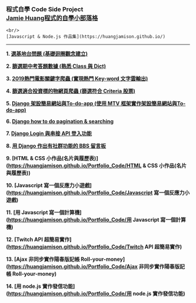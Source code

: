 ### 程式自學 Code Side Project <br/>[Jamie Huang程式的自學小部落格](https://jamie-web-heroku.herokuapp.com/index/)
    <br/>
    [Javascript & Node.js 作品集](https://huangjamison.github.io/)
---

**1. [選基地台問題 (基礎迴圈觀念建立)](https://huangjamison.github.io/Portfolio_Code/選基地台問題)**

**2. [篩選期中考答題數據 (熟悉 Class 與 Dict)](https://huangjamison.github.io/Portfolio_Code/篩選期中考答題數據)**

**3. [2019熱門電影關鍵字爬蟲 (實現熱門 Key-word 文字雲輸出)](https://huangjamison.github.io/Portfolio_Code/2019熱門電影關鍵字爬蟲)**

**4. [篩選適合投資標的物網頁爬蟲 (篩選符合 Criteria 股票)](https://huangjamison.github.io/Portfolio_Code/篩選適合投資標的物網頁爬蟲)**

**5. [Django 架設簡易網站與To-do-app (使用 MTV 框架實作架設簡易網站與To-do-app)](https://reurl.cc/1QY808)**

**6. [Django how to do pagination & searching](https://reurl.cc/e53bYx)**

**7. [Django Login 與串接 API 登入功能](https://reurl.cc/W4rY9x)**

**8. [用 Django 作出有社群功能的 BBS 留言板](https://reurl.cc/Rdr7M9)**

**9. [HTML & CSS 小作品(名片與履歷表)](https://huangjamison.github.io/Portfolio_Code/HTML & CSS 小作品(名片與履歷表))**

**10. [Javascript 寫一個反應力小遊戲](https://huangjamison.github.io/Portfolio_Code/Javascript 寫一個反應力小遊戲)**

**11. [用 Javascript 寫一個計算機](https://huangjamison.github.io/Portfolio_Code/用 Javascript 寫一個計算機)**

**12. [Twitch API 超簡易實作](https://huangjamison.github.io/Portfolio_Code/Twitch API 超簡易實作)**

**13. [Ajax 非同步實作陽春版記帳 Roll-your-money](https://huangjamison.github.io/Portfolio_Code/Ajax 非同步實作陽春版記帳 Roll-your-money)**

**14. [用 node.js 實作發信功能](https://huangjamison.github.io/Portfolio_Code/用 node.js 實作發信功能)**

